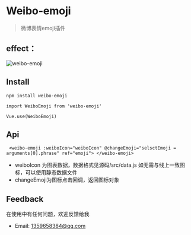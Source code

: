 # Weibo-emoji

> 微博表情emoji插件

## effect：

![weibo-emoji](https://github.com/icebluesky2666/weibo-emoji/blob/master/src/assets/img/weibo_emoji.png)

## Install

` npm install weibo-emoji `

` import WeiboEmoji from 'weibo-emoji' `

` Vue.use(WeiboEmoji) `

## Api
```
 <weibo-emoji :weiboIcon="weiboIcon" @changeEmoji="selsctEmoji = arguments[0].phrase" ref="emoji"> </weibo-emoji> 
```
* weiboIcon 为图表数据，数据格式见源码/src/data.js 如无需与线上一致图标，可以使用静态数据文件
* changeEmoji为图标点击回调，返回图标对象

## Feedback

在使用中有任何问题，欢迎反馈给我
* Email: 1359658384@qq.com



